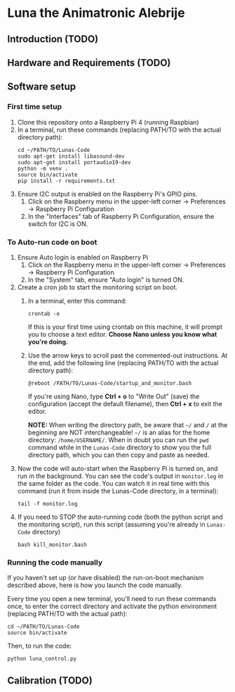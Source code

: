 # Luna the Animatronic Alebrije
## Introduction (TODO)

## Hardware and Requirements (TODO)

## Software setup
### First time setup
1. Clone this repository onto a Raspberry Pi 4 (running Raspbian)
2. In a terminal, run these commands (replacing PATH/TO with the actual directory path):
    ```
    cd ~/PATH/TO/Lunas-Code
    sudo apt-get install libasound-dev
    sudo apt-get install portaudio19-dev
    python -m venv .
    source bin/activate
    pip install -r requirements.txt
    ```
3. Ensure I2C output is enabled on the Raspberry Pi's GPIO pins.
    1. Click on the Raspberry menu in the upper-left corner -> Preferences -> Raspberry Pi Configuration
    2. In the "Interfaces" tab of Raspberry Pi Configuration, ensure the switch for I2C is ON.

### To Auto-run code on boot
1. Ensure Auto login is enabled on Raspberry Pi
    1. Click on the Raspberry menu in the upper-left corner -> Preferences -> Raspberry Pi Configuration
    2. In the "System" tab, ensure "Auto login" is turned ON.
2. Create a cron job to start the monitoring script on boot.
    1. In a terminal, enter this command:
        ```
        crontab -e
        ```
        If this is your first time using crontab on this machine, it will prompt you to choose a text editor. **Choose Nano unless you know what you're doing.**
    2. Use the arrow keys to scroll past the commented-out instructions. At the end, add the following line (replacing PATH/TO with the actual directory path):
        ```
        @reboot /PATH/TO/Lunas-Code/startup_and_monitor.bash
        ```
        If you're using Nano, type **Ctrl + o** to "Write Out" (save) the configuration (accept the default filename), then **Ctrl + x** to exit the editor.

        **NOTE:** When writing the directory path, be aware that `~/` and `/` at the beginning are NOT interchangeable! `~/` is an alias for the home directory: `/home/USERNAME/`. When in doubt you can run the `pwd` command while in the `Lunas-Code` directory to show you the full directory path, which you can then copy and paste as needed.
3. Now the code will auto-start when the Raspberry Pi is turned on, and run in the background. You can see the code's output in `monitor.log` in the same folder as the code. You can watch it in real time with this command (run it from inside the Lunas-Code directory, in a terminal):
    ```
    tail -f monitor.log
    ```
4. If you need to STOP the auto-running code (both the python script and the monitoring script), run this script (assuming you're already in `Lunas-Code` directory)
    ```
    bash kill_monitor.bash
    ```

### Running the code manually
If you haven't set up (or have disabled) the run-on-boot mechanism described above, here is how you launch the code manually.

Every time you open a new terminal, you'll need to run these commands once, to enter the correct directory and activate the python environment (replacing PATH/TO with the actual path):
```
cd ~/PATH/TO/Lunas-Code
source bin/activate
```

Then, to run the code:
```
python luna_control.py
```

## Calibration (TODO)
